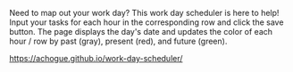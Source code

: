 Need to map out your work day? This work day scheduler is here to help! Input your tasks for each hour in the corresponding row and click the save button. The page displays the day's date and updates the color of each hour / row by past (gray), present (red), and future (green).


https://achogue.github.io/work-day-scheduler/
